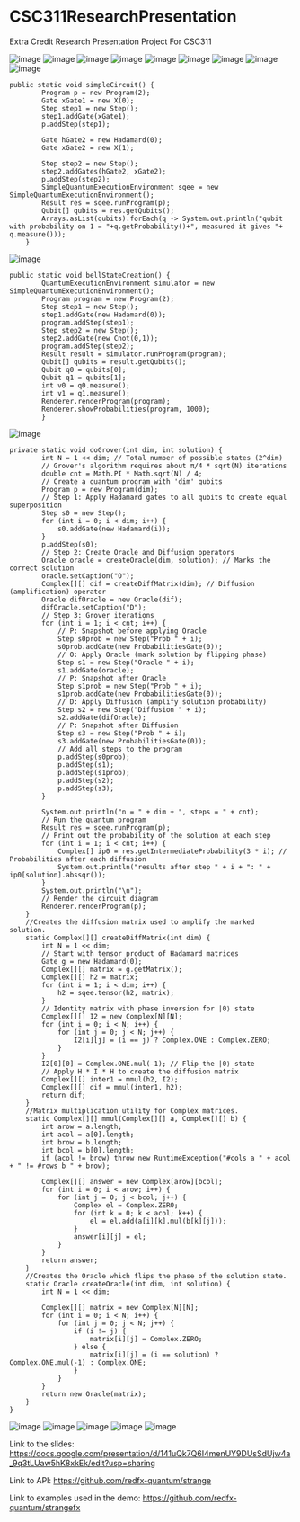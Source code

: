 # CSC311ResearchPresentation
Extra Credit Research Presentation Project For CSC311

![image](https://github.com/user-attachments/assets/cf3f160e-191f-4b17-a29b-bf106a0b7daa)
![image](https://github.com/user-attachments/assets/3be9e048-1804-4c91-880c-32942d7cef04)
![image](https://github.com/user-attachments/assets/21f71734-3a21-4da9-9cf6-d2c5f9fad97c)
![image](https://github.com/user-attachments/assets/90502024-1eac-4a71-9e4a-899aa3fcd738)
![image](https://github.com/user-attachments/assets/5c2400db-d9cb-45ef-a5ca-7bdc1c55ec50)
![image](https://github.com/user-attachments/assets/a83d2344-fabf-493a-8b66-ae340d8adb47)
![image](https://github.com/user-attachments/assets/ae1b2c24-bd88-4751-b63a-99954eb9111c)
![image](https://github.com/user-attachments/assets/34b34ba3-8446-4d64-b83e-4449e7a3b013)
![image](https://github.com/user-attachments/assets/af490fe2-4221-484a-aecd-c0260026018f)
````
public static void simpleCircuit() {
        Program p = new Program(2);
        Gate xGate1 = new X(0);
        Step step1 = new Step();
        step1.addGate(xGate1);
        p.addStep(step1);

        Gate hGate2 = new Hadamard(0);
        Gate xGate2 = new X(1);

        Step step2 = new Step();
        step2.addGates(hGate2, xGate2);
        p.addStep(step2);
        SimpleQuantumExecutionEnvironment sqee = new SimpleQuantumExecutionEnvironment();
        Result res = sqee.runProgram(p);
        Qubit[] qubits = res.getQubits();
        Arrays.asList(qubits).forEach(q -> System.out.println("qubit with probability on 1 = "+q.getProbability()+", measured it gives "+ q.measure()));
    }
````
![image](https://github.com/user-attachments/assets/9fa3b108-4265-413d-9f6b-308d2fff62b4)
````
public static void bellStateCreation() {
        QuantumExecutionEnvironment simulator = new SimpleQuantumExecutionEnvironment();
        Program program = new Program(2);
        Step step1 = new Step();
        step1.addGate(new Hadamard(0));
        program.addStep(step1);
        Step step2 = new Step();
        step2.addGate(new Cnot(0,1));
        program.addStep(step2);
        Result result = simulator.runProgram(program);
        Qubit[] qubits = result.getQubits();
        Qubit q0 = qubits[0];
        Qubit q1 = qubits[1];
        int v0 = q0.measure();
        int v1 = q1.measure();
        Renderer.renderProgram(program);
        Renderer.showProbabilities(program, 1000);
        }
````
![image](https://github.com/user-attachments/assets/8caf0b66-9ed1-412f-b61c-f147cc07c1c3)
````
private static void doGrover(int dim, int solution) {
        int N = 1 << dim; // Total number of possible states (2^dim)
        // Grover's algorithm requires about π/4 * sqrt(N) iterations
        double cnt = Math.PI * Math.sqrt(N) / 4;
        // Create a quantum program with 'dim' qubits
        Program p = new Program(dim);
        // Step 1: Apply Hadamard gates to all qubits to create equal superposition
        Step s0 = new Step();
        for (int i = 0; i < dim; i++) {
            s0.addGate(new Hadamard(i));
        }
        p.addStep(s0);
        // Step 2: Create Oracle and Diffusion operators
        Oracle oracle = createOracle(dim, solution); // Marks the correct solution
        oracle.setCaption("O");
        Complex[][] dif = createDiffMatrix(dim); // Diffusion (amplification) operator
        Oracle difOracle = new Oracle(dif);
        difOracle.setCaption("D");
        // Step 3: Grover iterations
        for (int i = 1; i < cnt; i++) {
            // P: Snapshot before applying Oracle
            Step s0prob = new Step("Prob " + i);
            s0prob.addGate(new ProbabilitiesGate(0));
            // O: Apply Oracle (mark solution by flipping phase)
            Step s1 = new Step("Oracle " + i);
            s1.addGate(oracle);
            // P: Snapshot after Oracle
            Step s1prob = new Step("Prob " + i);
            s1prob.addGate(new ProbabilitiesGate(0));
            // D: Apply Diffusion (amplify solution probability)
            Step s2 = new Step("Diffusion " + i);
            s2.addGate(difOracle);
            // P: Snapshot after Diffusion
            Step s3 = new Step("Prob " + i);
            s3.addGate(new ProbabilitiesGate(0));
            // Add all steps to the program
            p.addStep(s0prob);
            p.addStep(s1);
            p.addStep(s1prob);
            p.addStep(s2);
            p.addStep(s3);
        }

        System.out.println("n = " + dim + ", steps = " + cnt);
        // Run the quantum program
        Result res = sqee.runProgram(p);
        // Print out the probability of the solution at each step
        for (int i = 1; i < cnt; i++) {
            Complex[] ip0 = res.getIntermediateProbability(3 * i); // Probabilities after each diffusion
            System.out.println("results after step " + i + ": " + ip0[solution].abssqr());
        }
        System.out.println("\n");
        // Render the circuit diagram
        Renderer.renderProgram(p);
    }
    //Creates the diffusion matrix used to amplify the marked solution.
    static Complex[][] createDiffMatrix(int dim) {
        int N = 1 << dim;
        // Start with tensor product of Hadamard matrices
        Gate g = new Hadamard(0);
        Complex[][] matrix = g.getMatrix();
        Complex[][] h2 = matrix;
        for (int i = 1; i < dim; i++) {
            h2 = sqee.tensor(h2, matrix);
        }
        // Identity matrix with phase inversion for |0⟩ state
        Complex[][] I2 = new Complex[N][N];
        for (int i = 0; i < N; i++) {
            for (int j = 0; j < N; j++) {
                I2[i][j] = (i == j) ? Complex.ONE : Complex.ZERO;
            }
        }
        I2[0][0] = Complex.ONE.mul(-1); // Flip the |0⟩ state
        // Apply H * I * H to create the diffusion matrix
        Complex[][] inter1 = mmul(h2, I2);
        Complex[][] dif = mmul(inter1, h2);
        return dif;
    }
    //Matrix multiplication utility for Complex matrices.
    static Complex[][] mmul(Complex[][] a, Complex[][] b) {
        int arow = a.length;
        int acol = a[0].length;
        int brow = b.length;
        int bcol = b[0].length;
        if (acol != brow) throw new RuntimeException("#cols a " + acol + " != #rows b " + brow);

        Complex[][] answer = new Complex[arow][bcol];
        for (int i = 0; i < arow; i++) {
            for (int j = 0; j < bcol; j++) {
                Complex el = Complex.ZERO;
                for (int k = 0; k < acol; k++) {
                    el = el.add(a[i][k].mul(b[k][j]));
                }
                answer[i][j] = el;
            }
        }
        return answer;
    }
    //Creates the Oracle which flips the phase of the solution state.
    static Oracle createOracle(int dim, int solution) {
        int N = 1 << dim;

        Complex[][] matrix = new Complex[N][N];
        for (int i = 0; i < N; i++) {
            for (int j = 0; j < N; j++) {
                if (i != j) {
                    matrix[i][j] = Complex.ZERO;
                } else {
                    matrix[i][j] = (i == solution) ? Complex.ONE.mul(-1) : Complex.ONE;
                }
            }
        }
        return new Oracle(matrix);
    }
}
````
![image](https://github.com/user-attachments/assets/2f62ea55-3ab1-4c2d-ac8b-5dec894c9a2b)
![image](https://github.com/user-attachments/assets/94f9b139-8bc4-427e-8085-b655100c42d4)
![image](https://github.com/user-attachments/assets/f99bac91-7807-4a1c-bb45-67ec6f9094bd)
![image](https://github.com/user-attachments/assets/b71e4a3a-3f43-4c22-b12a-a1f361511deb)
![image](https://github.com/user-attachments/assets/6aa97174-ba96-45a0-b902-35d63cd97869)


Link to the slides: https://docs.google.com/presentation/d/141uQk7Q6I4menUY9DUsSdUjw4a_9q3tLUaw5hK8xkEk/edit?usp=sharing  

Link to API: https://github.com/redfx-quantum/strange  

Link to examples used in the demo: https://github.com/redfx-quantum/strangefx
